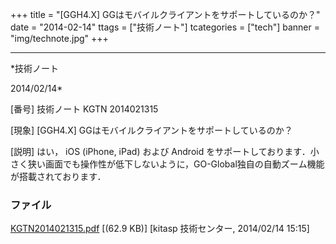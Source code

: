 ﻿+++
title = "[GGH4.X] GGはモバイルクライアントをサポートしているのか？"
date = "2014-02-14"
ttags = ["技術ノート"]
tcategories = ["tech"]
banner = "img/technote.jpg"
+++

-----------------------------------------------------------------------------------------------------------------------------

*技術ノート

2014/02/14*


[番号]
技術ノート KGTN 2014021315

[現象]
[GGH4.X] GGはモバイルクライアントをサポートしているのか？

[説明]
はい， iOS (iPhone, iPad) および Android
をサポートしております．小さく狭い画面でも操作性が低下しないように，GO-Global独自の自動ズーム機能が搭載されております．


### ファイル

 
 


[KGTN2014021315.pdf](http://techreport.kitasp.net/attachments/download/1583/KGTN2014021315.pdf)
 [(62.9 KB)] [kitasp 技術センター, 2014/02/14
15:15]


 


 

